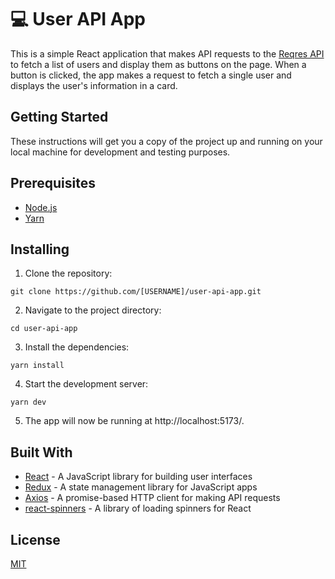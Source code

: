 # 💻 User API App
This is a simple React application that makes API requests to the [Reqres API](https://reqres.in/) to fetch a list of users and display them as buttons on the page. When a button is clicked, the app makes a request to fetch a single user and displays the user's information in a card.

## Getting Started
These instructions will get you a copy of the project up and running on your local machine for development and testing purposes.

##  Prerequisites
- [Node.js](https://nodejs.org/en/)
- [Yarn](https://yarnpkg.com/)

##  Installing
1. Clone the repository:
```
git clone https://github.com/[USERNAME]/user-api-app.git
```
2. Navigate to the project directory:
```
cd user-api-app
```
3. Install the dependencies:
```
yarn install
```
4. Start the development server:
```
yarn dev
```
5. The app will now be running at http://localhost:5173/.

##  Built With
- [React](https://reactjs.org/) - A JavaScript library for building user interfaces
- [Redux](https://redux.js.org/) - A state management library for JavaScript apps
- [Axios](https://www.npmjs.com/package/axios) - A promise-based HTTP client for making API requests
- [react-spinners](https://www.davidhu.io/react-spinners/) - A library of loading spinners for React

## License
[MIT](LICENSE)
